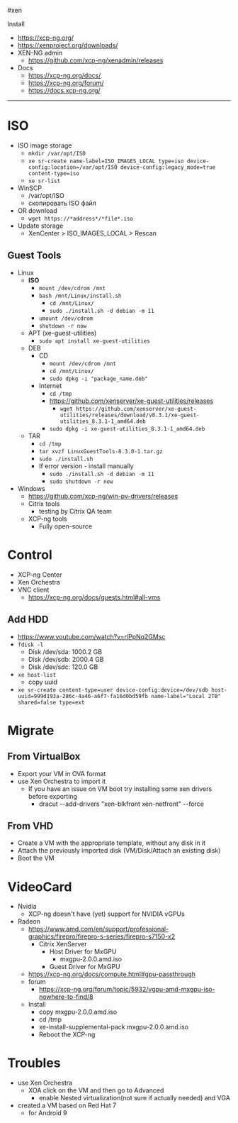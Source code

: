 #xen 

Install
- https://xcp-ng.org/
- https://xenproject.org/downloads/
- XEN-NG admin
	- https://github.com/xcp-ng/xenadmin/releases
- Docs
	- https://xcp-ng.org/docs/
	- https://xcp-ng.org/forum/
	- https://docs.xcp-ng.org/
---
# ISO
- ISO image storage
	- `mkdir /var/opt/ISO`
	- `xe sr-create name-label=ISO_IMAGES_LOCAL type=iso device-config:location=/var/opt/ISO device-config:legacy_mode=true content-type=iso`
	- `xe sr-list`
- WinSCP
	- /var/opt/ISO
	- скопировать ISO файл
- OR download
	- `wget https://*address*/*file*.iso`
- Update storage
	- XenCenter > ISO_IMAGES_LOCAL > Rescan

## Guest Tools
- Linux
	- **ISO**
		- `mount /dev/cdrom /mnt`
		- `bash /mnt/Linux/install.sh`
			- `cd /mnt/Linux/`
			- `sudo ./install.sh -d debian -m 11`
		- `umount /dev/cdrom`
		- `shutdown -r now`
	- APT (xe-guest-utilities)
		- `sudo apt install xe-guest-utilities`
	- DEB
		- CD
			- `mount /dev/cdrom /mnt`
			- `cd /mnt/Linux/`
			- `sudo dpkg -i "package_name.deb"`
		- Internet
			- `cd /tmp`
			- https://github.com/xenserver/xe-guest-utilities/releases
				- `wget https://github.com/xenserver/xe-guest-utilities/releases/download/v8.3.1/xe-guest-utilities_8.3.1-1_amd64.deb`
			- `sudo dpkg -i xe-guest-utilities_8.3.1-1_amd64.deb`
	- TAR
		- `cd /tmp`
		- `tar xvzf LinuxGuestTools-8.3.0-1.tar.gz`
		- `sudo ./install.sh`
		- If error version - install manually
			- `sudo ./install.sh -d debian -m 11`
			- `sudo shutdown -r now`
- Windows
	- https://github.com/xcp-ng/win-pv-drivers/releases
	- Citrix tools
		- testing by Citrix QA team
	- XCP-ng tools
		- Fully open-source

# Control
- XCP-ng Center
- Xen Orchestra
- VNC client
	- https://xcp-ng.org/docs/guests.html#all-vms

## Add HDD
- https://www.youtube.com/watch?v=rlPpNq2GMsc
- `fdisk -l`
	- Disk /dev/sda: 1000.2 GB
	- Disk /dev/sdb: 2000.4 GB
	- Disk /dev/sdc: 120.0 GB
- `xe host-list`
	- copy uuid
- `xe sr-create content-type=user device-config:device=/dev/sdb host-uuid=999d193a-286c-4a46-a6f7-fa16d0bd59fb name-label="Local 2TB" shared=false type=ext`

# Migrate 
## From VirtualBox
- Export your VM in OVA format
- use Xen Orchestra to import it
	- If you have an issue on VM boot try installing some xen drivers before exporting
		- dracut --add-drivers "xen-blkfront xen-netfront" --force
## From VHD
- Create a VM with the appropriate template, without any disk in it
- Attach the previously imported disk (VM/Disk/Attach an existing disk)
- Boot the VM

# VideoCard
- Nvidia
	- XCP-ng doesn't have (yet) support for NVIDIA vGPUs
- Radeon
	- https://www.amd.com/en/support/professional-graphics/firepro/firepro-s-series/firepro-s7150-x2
		- Citrix XenServer
			- Host Driver for MxGPU
				- mxgpu-2.0.0.amd.iso
			- Guest Driver for MxGPU
	- https://xcp-ng.org/docs/compute.html#gpu-passthrough
	- forum
		- https://xcp-ng.org/forum/topic/5932/vgpu-amd-mxgpu-iso-nowhere-to-find/8
	- Install
		- copy mxgpu-2.0.0.amd.iso
		- cd /tmp
		- xe-install-supplemental-pack mxgpu-2.0.0.amd.iso
		- Reboot the XCP-ng

# Troubles
- use Xen Orchestra
	- XOA click on the VM and then go to Advanced
		- enable Nested virtualization(not sure if actually needed) and VGA
- created a VM based on Red Hat 7
	- for Android 9

